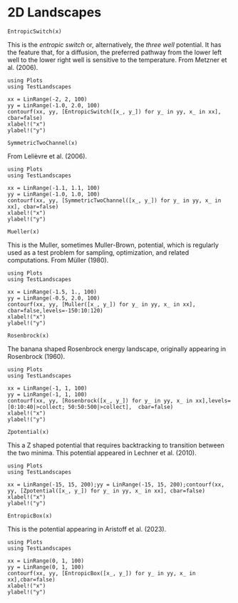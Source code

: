 # 2D Landscapes

```@docs
EntropicSwitch(x)
```
This is the _entropic switch_ or, alternatively, the _three well_ potential.  It
has the feature that, for a diffusion, the preferred pathway from the lower left
well to the lower right well is sensitive to the temperature.  From Metzner et
al. (2006).

```@example
using Plots
using TestLandscapes

xx = LinRange(-2, 2, 100)
yy = LinRange(-1.0, 2.0, 100)
contourf(xx, yy, [EntropicSwitch([x_, y_]) for y_ in yy, x_ in xx], cbar=false)
xlabel!("x")
ylabel!("y")
```

```@docs
SymmetricTwoChannel(x)
```
From Lelièvre et al. (2006).

```@example
using Plots
using TestLandscapes

xx = LinRange(-1.1, 1.1, 100)
yy = LinRange(-1.0, 1.0, 100)
contourf(xx, yy, [SymmetricTwoChannel([x_, y_]) for y_ in yy, x_ in xx], cbar=false)
xlabel!("x")
ylabel!("y")
```

```@docs
Mueller(x)
```
This is the Muller, sometimes Muller-Brown, potential, which is regularly used
as a test problem for sampling, optimization, and related computations.  From Müller (1980).
```@example
using Plots
using TestLandscapes

xx = LinRange(-1.5, 1., 100)
yy = LinRange(-0.5, 2.0, 100)
contourf(xx, yy, [Muller([x_, y_]) for y_ in yy, x_ in xx], cbar=false,levels=-150:10:120)
xlabel!("x")
ylabel!("y")
```

```@docs
Rosenbrock(x)
```
The banana shaped Rosenbrock energy landscape, originally appearing in Rosenbrock (1960).

```@example
using Plots
using TestLandscapes

xx = LinRange(-1, 1, 100)
yy = LinRange(-1, 1, 100)
contourf(xx, yy, [Rosenbrock([x_, y_]) for y_ in yy, x_ in xx],levels=[0:10:40|>collect; 50:50:500|>collect],  cbar=false)
xlabel!("x")
ylabel!("y")
```


```@docs
Zpotential(x)
```
This a Z shaped potential that requires backtracking to transition between the two minima.  This potential appeared in Lechner et al. (2010).

```@example
using Plots
using TestLandscapes

xx = LinRange(-15, 15, 200);yy = LinRange(-15, 15, 200);contourf(xx, yy, [Zpotential([x_, y_]) for y_ in yy, x_ in xx], cbar=false)
xlabel!("x")
ylabel!("y")
```

```@docs
EntropicBox(x)
```
This is the potential appearing in Αristoff et al. (2023).
```@example
using Plots
using TestLandscapes

xx = LinRange(0, 1, 100)
yy = LinRange(0, 1, 100)
contourf(xx, yy, [EntropicBox([x_, y_]) for y_ in yy, x_ in xx],cbar=false)
xlabel!("x")
ylabel!("y")
```
